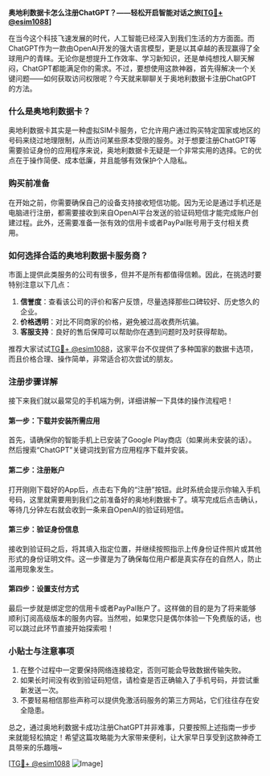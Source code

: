 **奥地利数据卡怎么注册ChatGPT？——轻松开启智能对话之旅[[TG💪+ @esim1088](https://t.me/s/esim1088)]**

在当今这个科技飞速发展的时代，人工智能已经深入到我们生活的方方面面。而ChatGPT作为一款由OpenAI开发的强大语言模型，更是以其卓越的表现赢得了全球用户的青睐。无论你是想提升工作效率、学习新知识，还是单纯想找人聊天解闷，ChatGPT都能满足你的需求。不过，要想使用这款神器，首先得解决一个关键问题——如何获取访问权限呢？今天就来聊聊关于奥地利数据卡注册ChatGPT的方法。

### 什么是奥地利数据卡？

奥地利数据卡其实是一种虚拟SIM卡服务，它允许用户通过购买特定国家或地区的号码来绕过地理限制，从而访问某些原本受限的服务。对于想要注册ChatGPT等需要验证身份的应用程序来说，奥地利数据卡无疑是一个非常实用的选择。它的优点在于操作简便、成本低廉，并且能够有效保护个人隐私。

### 购买前准备

在开始之前，你需要确保自己的设备支持接收短信功能。因为无论是通过手机还是电脑进行注册，都需要接收到来自OpenAI平台发送的验证码短信才能完成账户创建过程。此外，还需要准备一张有效的信用卡或者PayPal账号用于支付相关费用。

### 如何选择合适的奥地利数据卡服务商？

市面上提供此类服务的公司有很多，但并不是所有都值得信赖。因此，在挑选时要特别注意以下几点：

1. **信誉度**：查看该公司的评价和客户反馈，尽量选择那些口碑较好、历史悠久的企业。
2. **价格透明**：对比不同商家的价格，避免被过高收费所坑骗。
3. **客服支持**：良好的售后保障可以帮助你在遇到问题时及时获得帮助。

推荐大家试试[TG💪+ @esim1088](https://t.me/s/esim1088)，这家平台不仅提供了多种国家的数据卡选项，而且价格合理、操作简单，非常适合初次尝试的朋友。

### 注册步骤详解

接下来我们就以最常见的手机端为例，详细讲解一下具体的操作流程吧！

#### 第一步：下载并安装所需应用
首先，请确保你的智能手机上已安装了Google Play商店（如果尚未安装的话）。然后搜索“ChatGPT”关键词找到官方应用程序下载并安装。

#### 第二步：注册账户
打开刚刚下载好的App后，点击右下角的“注册”按钮。此时系统会提示你输入手机号码，这里就需要用到我们之前准备好的奥地利数据卡了。填写完成后点击确认，等待几分钟左右就会收到一条来自OpenAI的验证码短信。

#### 第三步：验证身份信息
接收到验证码之后，将其填入指定位置，并继续按照指示上传身份证件照片或其他形式的身份证明文件。这一步骤是为了确保每位用户都是真实存在的自然人，防止滥用现象发生。

#### 第四步：设置支付方式
最后一步就是绑定您的信用卡或者PayPal账户了。这样做的目的是为了将来能够顺利订阅高级版本的服务内容。当然啦，如果您只是偶尔体验一下免费版的话，也可以跳过此环节直接开始探索啦！

### 小贴士与注意事项

1. 在整个过程中一定要保持网络连接稳定，否则可能会导致数据传输失败。
2. 如果长时间没有收到验证码短信，请检查是否正确输入了手机号码，并尝试重新发送一次。
3. 不要轻易相信那些声称可以提供免激活码服务的第三方网站，它们往往存在安全隐患。

总之，通过奥地利数据卡成功注册ChatGPT并非难事，只要按照上述指南一步步来就能轻松搞定！希望这篇攻略能为大家带来便利，让大家早日享受到这款神奇工具带来的乐趣哦~

[[TG💪+ @esim1088](https://t.me/s/esim1088) ![Image](https://i.postimg.cc/4NQfJmqS/Snipaste-2025-05-13-00-14-12.png)]